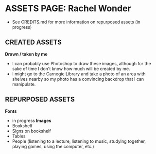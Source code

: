 # ASSETS PAGE: Rachel Wonder
* See CREDITS.md for more information on repurposed assets (in progress)

## CREATED ASSETS
**Drawn / taken by me**
* I can probably use Photoshop to draw these images, although for the sake of time I don't know how much will be created by me. 
* I might go to the Carnegie Library and take a photo of an area with shelves nearby so my photo has a convincing backdrop 
that I can manipulate. 

## REPURPOSED ASSETS
**Fonts**
* in progress
**Images**
* Bookshelf
* Signs on bookshelf
* Tables
* People (listening to a lecture, listening to music, studying together, playing games, using the computer, etc.) 
